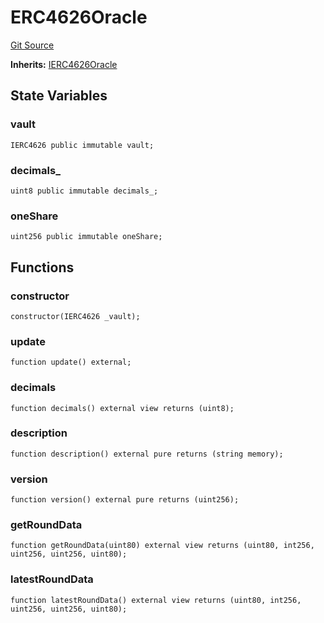 # ERC4626Oracle
[Git Source](https://github.com/Level-Money/contracts/blob/cdcafc63c9abdb8c667176cf6dd45d63276ad690/src/v2/oracles/ERC4626Oracle.sol)

**Inherits:**
[IERC4626Oracle](/src/v2/interfaces/level/IERC4626Oracle.sol/interface.IERC4626Oracle.md)


## State Variables
### vault

```solidity
IERC4626 public immutable vault;
```


### decimals_

```solidity
uint8 public immutable decimals_;
```


### oneShare

```solidity
uint256 public immutable oneShare;
```


## Functions
### constructor


```solidity
constructor(IERC4626 _vault);
```

### update


```solidity
function update() external;
```

### decimals


```solidity
function decimals() external view returns (uint8);
```

### description


```solidity
function description() external pure returns (string memory);
```

### version


```solidity
function version() external pure returns (uint256);
```

### getRoundData


```solidity
function getRoundData(uint80) external view returns (uint80, int256, uint256, uint256, uint80);
```

### latestRoundData


```solidity
function latestRoundData() external view returns (uint80, int256, uint256, uint256, uint80);
```

